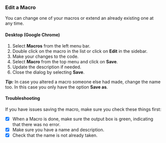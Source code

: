 ### Edit a Macro
You can change one of your macros or extend an already existing one at any time.

#### Desktop (Google Chrome)
1. Select **Macros** from the left menu bar.
2. Double click on the macro in the list or click on **Edit** in the sidebar.
3. Make your changes to the code.
4. Select **Macro** from the top menu and click on **Save**.
5. Update the description if needed.
6. Close the dialog by selecting **Save**.

***Tip:*** In case you altered a macro someone else had made, change the name too. In this case you only have the option **Save as**.

#### Troubleshooting
If you have issues saving the macro, make sure you check these things first:

- [x] When a Macro is done, make sure the output box is green, indicating that there was no error.
- [x] Make sure you have a name and description.
- [x] Check that the name is not already taken.